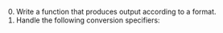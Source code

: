 0. Write a function that produces output according to a format.
1. Handle the following conversion specifiers:
